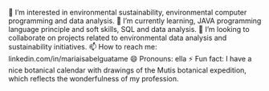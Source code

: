 👀 I’m interested in environmental sustainability, environmental computer programming and data analysis.
🌱 I’m currently learning, JAVA programming language principle and soft skills, SQL and data analysis.
💞️ I’m looking to collaborate on projects related to environmental data analysis and sustainability initiatives.
📫 How to reach me: linkedin.com/in/mariaisabelguatame
😄 Pronouns: ella
⚡ Fun fact: I have a nice botanical calendar with drawings of the Mutis botanical expedition, which reflects the wonderfulness of my profession.

<!---
Isabelinagreen/Isabelinagreen is a ✨ special ✨ repository because its `README.md` (this file) appears on your GitHub profile.
You can click the Preview link to take a look at your changes.
--->
